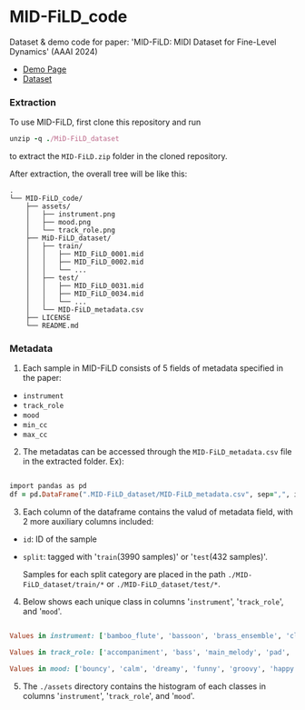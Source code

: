 # MID-FiLD_code
Dataset &amp; demo code for paper: 'MID-FiLD: MIDI Dataset for Fine-Level Dynamics' (AAAI 2024)

- [Demo Page](https://pozalabs.github.io/MID-FiLD_demo/)
- [Dataset](https://github.com/POZAlabs/MID-FiLD_code/blob/main/MID-FiLD_dataset.zip)

### Extraction
To use MID-FiLD, first clone this repository and run

```ruby
unzip -q ./MiD-FiLD_dataset
```
to extract the `MID-FiLD.zip` folder in the cloned repository.

After extraction, the overall tree will be like this:
```
.
└── MID-FiLD_code/
    ├── assets/
    │   ├── instrument.png
    │   ├── mood.png
    │   └── track_role.png
    ├── MiD-FiLD_dataset/
    │   ├── train/
    │   │   ├── MID_FiLD_0001.mid
    │   │   ├── MID_FiLD_0002.mid
    │   │   └── ...
    │   ├── test/
    │   │   ├── MID_FiLD_0031.mid
    │   │   ├── MID_FiLD_0034.mid
    │   │   └── ...
    │   └── MID-FiLD_metadata.csv
    ├── LICENSE
    └── README.md
```

### Metadata
1. Each sample in MID-FiLD consists of 5 fields of metadata specified in the paper:

- `instrument`
- `track_role`
- `mood`
- `min_cc`
- `max_cc`

2. The metadatas can be accessed through the `MID-FiLD_metadata.csv` file in the extracted folder. Ex):

```ruby

import pandas as pd
df = pd.DataFrame(".MID-FiLD_dataset/MID-FiLD_metadata.csv", sep=",", index="False")

```

3. Each column of the dataframe contains the valud of metadata field, with 2 more auxiliary columns included:

- `id`: ID of the sample
- `split`: tagged with '`train`(3990 samples)' or '`test`(432 samples)'.

  Samples for each split category are placed in the path `./MID-FiLD_dataset/train/*` or `./MID-FiLD_dataset/test/*`.

4. Below shows each unique class in columns '`instrument`', '`track_role`', and '`mood`'.

```ruby

Values in instrument: ['bamboo_flute', 'bassoon', 'brass_ensemble', 'clarinet', 'fiddle', 'flute', 'horn', 'oboe', 'sax', 'string_cello', 'string_double_bass', 'string_viola', 'string_violin', 'trombone', 'trumpet', 'tuba', 'whistle', 'woodwind_ensemble']

Values in track_role: ['accompaniment', 'bass', 'main_melody', 'pad', 'riff', 'sub_melody']

Values in mood: ['bouncy', 'calm', 'dreamy', 'funny', 'groovy', 'happy', 'hopeful', 'inspiring', 'magical', 'mysterious', 'peaceful', 'relaxing', 'romantic', 'sad', 'scary', 'sexy', 'tense', 'tragicomic', 'uplifting']

```

5. The `./assets` directory contains the histogram of each classes in columns '`instrument`', '`track_role`', and '`mood`'.
